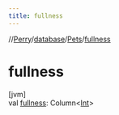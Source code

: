 ```yaml
---
title: fullness
---
```

//[Perry](../../../index.html)/[database](../index.html)/[Pets](index.html)/[fullness](fullness.html)



# fullness



[jvm]\
val [fullness](fullness.html): Column<[Int](https://kotlinlang.org/api/latest/jvm/stdlib/kotlin/-int/index.html)>




